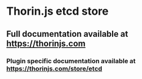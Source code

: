 # Thorin.js etcd store
## Full documentation available at https://thorinjs.com

### Plugin specific documentation available at https://thorinjs.com/store/etcd